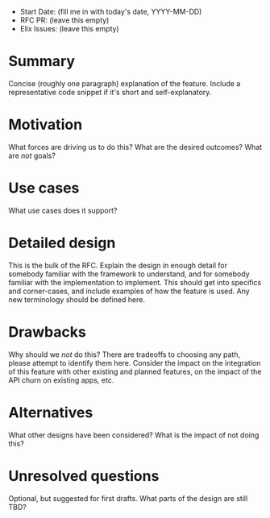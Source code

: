 - Start Date: (fill me in with today's date, YYYY-MM-DD)
- RFC PR: (leave this empty)
- Elix Issues: (leave this empty)


# Summary

Concise (roughly one paragraph) explanation of the feature.
Include a representative code snippet if it's short and self-explanatory.


# Motivation

What forces are driving us to do this?
What are the desired outcomes?
What are *not* goals?


# Use cases

What use cases does it support?


# Detailed design

This is the bulk of the RFC. Explain the design in enough detail for somebody
familiar with the framework to understand, and for somebody familiar with the
implementation to implement. This should get into specifics and corner-cases,
and include examples of how the feature is used. Any new terminology should be
defined here.


# Drawbacks

Why should we *not* do this? There are tradeoffs to choosing any path, please
attempt to identify them here. Consider the impact on the integration of this
feature with other existing and planned features, on the impact of the API churn
on existing apps, etc.


# Alternatives

What other designs have been considered? What is the impact of not doing this?


# Unresolved questions

Optional, but suggested for first drafts. What parts of the design are still
TBD?